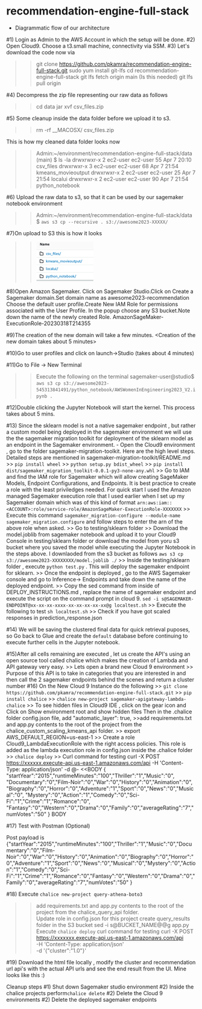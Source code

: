 # recommendation-engine-full-stack



- Diagrammatic flow of our architecture


#1) Login as Admin to the AWS Account in which the setup will be done.
#2) Open Cloud9. Choose a t3.small machine, connectivity via SSM. 
#3) Let's download the code now via 
>>  git clone https://github.com/pkamra/recommendation-engine-full-stack.git
>>  sudo yum install git-lfs
>>  cd recommendation-engine-full-stack
>>  git lfs fetch origin main (Is this needed)
>>  git lfs pull origin

#4) Decompress the zip file representing our raw data as follows
>>  cd data
>>  jar xvf csv_files.zip 

#5) Some cleanup inside the data folder before we upload it to s3.
>>  rm -rf __MACOSX/ csv_files.zip 

This is how my cleaned data folder looks now
>> Admin:~/environment/recommendation-engine-full-stack/data (main) $ ls -la
>> drwxrwxr-x 2 ec2-user ec2-user  55 Apr  7 20:10 csv_files
>> drwxrwxr-x 3 ec2-user ec2-user  68 Apr  7 21:54 kmeans_movieoutput
>> drwxrwxr-x 2 ec2-user ec2-user  25 Apr  7 21:54 localui
>> drwxrwxr-x 2 ec2-user ec2-user  90 Apr  7 21:54 python_notebook


#6) Upload the raw data to s3, so that it can be used by our sagemaker notebook environment
>> Admin:~/environment/recommendation-engine-full-stack/data $ `aws s3 cp --recursive . s3://awesome2023-XXXXX/`

#7)On upload to S3 this is how it looks 
>> ![plot](s3structureafterupload.png)

#8)Open Amazon Sagemaker. Click on Sagemaker Studio.Click on Create a Sagemaker domain.Set domain name as awesome2023-recommendation
Choose the default user profile.Create New IAM Role  for permissions associated with the User Profile. In the popup choose any S3 bucket.Note down the name of the newly created Role.  AmazonSageMaker-ExecutionRole-20230318T214355 

#9)The creation of the new domain will take a few minutes.
<Creation of the new domain takes about 5 minutes>

#10)Go to user profiles and click on launch->Studio (takes about 4 minutes)

#11)Go to File -> New Terminal
>> Execute the following on the terminal 
>> sagemaker-user@studio$ `aws s3 cp s3://awesome2023-545313841491/python_notebook/AWSWomenInEngineering2023_V2.ipynb .`

#12)Double clicking the Jupyter Notebook will start the kernel. This process takes about 5 mins.


#13) Since the sklearn model is not a native sagemaker endpoint , but rather a  custom model being deployed in the sagemaker environment we will use the the sagemaker migration toolkit for deployment of the sklearn model as an endpoint in the Sagemaker environment. 
    -  Open the Cloud9 environment , go to the folder sagemaker-migration-toolkit. Here are the high level steps. Detailed steps are mentioned in sagemaker-migration-toolkit/README.md
        >> `pip install wheel`
        >> `python setup.py bdist_wheel`
        >> `pip install dist/sagemaker_migration_toolkit-0.0.1-py3-none-any.whl`
        >> Go to IAM and find the IAM role for Sagemaker which will allow creating SageMaker Models, Endpoint Configurations, and Endpoints. It is best practice to create a role with the least priviledges needed. For quick start I used the Amazon managed Sagemaker execution role that I used earlier when I set up my Sagemaker domain which was of this kind of format `arn:aws:iam::<ACCOUNT>:role/service-role/AmazonSageMaker-ExecutionRole-XXXXXXX`
        >> Execute this command `sagemaker_migration-configure --module-name sagemaker_migration.configure` and follow steps to enter the arn of the above role when asked.
    >> Go to testing/sklearn folder 
        >> Download the model.joblib from sagemaker notebook and upload it to your Cloud9 Console in testing/sklearn folder or download the model from yoru s3 bucket where you saved the model while executing the Jupyter Notebook in the steps above. I downlaoded from the s3 bucket as follows `aws s3 cp s3://awesome2023-XXXXXXXX/model.joblib ./`
        >> Inside the testing/sklearn folder , execute `python test.py` . This will deploy the sagemaker endpoint for sklearn.
        >> Once the endpoint is deployed , go to the AWS Sagemaker console and go to Inference-> Endpoints  and take down the name of the deployed endpoint. 
        >> Copy the sed command from inside of DEPLOY_INSTRUCTIONS.md , replace the name of sagemaker endpoint and execute the script on the command prompt in cloud 9. `sed -i s@SAGEMAKER-ENDPOINT@xx-xx-xx-xxxx-xx-xx-xx-xx-xx@g localtest.sh`
        >> Execute the following to test `sh localtest.sh`
        >> Check if you have got scaled responses in prediction_response.json

#14) We will be saving the clustered final data for quick retrieval puposes, so Go back to Glue and create the `default` database before continuing to execute further cells in the Jupyter notebook. 


#15)After all cells remaining are executed , let us create the API's using an open source tool called chalice which makes the creation of Lambda and API gateway very easy.
    >> Lets open a brand new Cloud 9 environment 
    >> Purpose of this API is to take in categories that you are interested in and then call the 2 sagemaker endpoints behind the scenes and return a cluster number
#16) On the New Cloud 9 Instance do the following
    >> `git clone https://github.com/pkamra/recommendation-engine-full-stack.git`
    >> `pip install chalice`
    >> `chalice new-project sagemaker-apigateway-lambda-chalice`
    >> To see hidden files in Cloud9 IDE , click on the gear icon and Click on Show environment root and show hidden files
    Then in the .chalice folder config.json file, add "automatic_layer": true, 
    >>add requirements.txt and app.py contents to the root of the project from the chalice_custom_scaling_kmeans_api folder. 
    >> export AWS_DEFAULT_REGION=us-east-1
    >> Create a role Cloud9_LambdaExecutionRole with the right access policies. This role is added as the lambda execution role in config.json inside the .chalice folder
    >> `chalice deploy`
    >> Curl command for testing
curl -X POST https://xxxxxx.execute-api.us-east-1.amazonaws.com/api -H 'Content-Type: application/json' -d @- <<BODY
{
    "startYear":"2015","runtimeMinutes":"100","Thriller":"1","Music":"0",
    "Documentary":"0","Film-Noir":"0","War":"0","History":"0","Animation":"0",
    "Biography":"0","Horror":"0","Adventure":"1","Sport":"0","News":"0","Musical":"0",
    "Mystery":"0","Action":"1","Comedy":"0","Sci-Fi":"1","Crime":"1","Romance":"0",
    "Fantasy":"0","Western":"0","Drama":"0","Family":"0","averageRating":"7","numVotes":"50"
}
BODY

#17) Test with Postman (Optional)

Post payload is 
{"startYear":"2015","runtimeMinutes":"100","Thriller":"1","Music":"0","Documentary":"0","Film-Noir":"0","War":"0","History":"0","Animation":"0","Biography":"0","Horror":"0","Adventure":"1","Sport":"0","News":"0","Musical":"0","Mystery":"0","Action":"1","Comedy":"0","Sci-Fi":"1","Crime":"1","Romance":"0","Fantasy":"0","Western":"0","Drama":"0","Family":"0","averageRating":"7","numVotes":"50"
}

#18) Execute `chalice new-project query-athena-boto3`
   >> add requirements.txt and app.py contents to the root of the project from the chalice_query_api folder.  
   >>  Update role in config.json for this project
   >>create query_results folder in the S3 bucket
   >>sed -i s@BUCKET_NAME@<your bucket name>@g app.py
   >> Execute `chalice deploy`
   >> curl command for testing 
   curl -X POST https://xxxxxxx.execute-api.us-east-1.amazonaws.com/api \
   -H 'Content-Type: application/json' \
   -d '{"cluster":"1.0"}'


#19) Download the html file locally , modify the cluster and recommendation url api's with the actual API urls and see the end result from the UI.
Mine looks like this :)


Cleanup steps
#1) Shut down Sagemaker studio environment
#2) Inside the chalice projects perform`chalice delete` <TODO test>
#2) Delete the Cloud 9 environments <TODO test>
#2) Delete the deployed sagemaker endpoints <TODO test>




